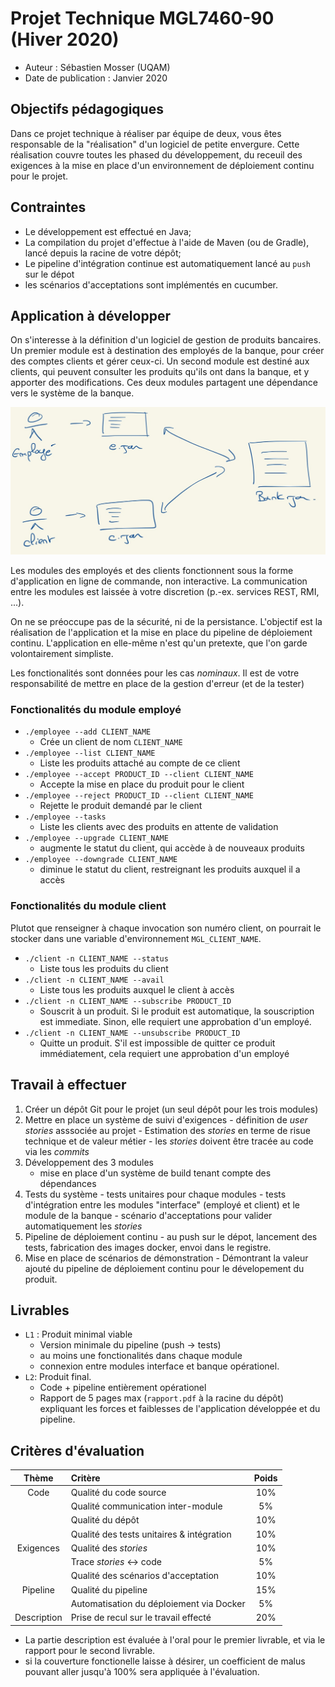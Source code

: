 # Projet Technique MGL7460-90 (Hiver 2020)

  * Auteur : Sébastien Mosser (UQAM)
  * Date de publication : Janvier 2020

## Objectifs pédagogiques

Dans ce projet technique à réaliser par équipe de deux, vous êtes responsable de la "réalisation" d'un logiciel de petite envergure. Cette réalisation couvre toutes les phased du développement, du receuil des exigences à la mise en place d'un environnement de déploiement continu pour le projet.

## Contraintes

  - Le développement est effectué en Java;
  - La compilation du projet d'effectue à l'aide de Maven (ou de Gradle), lancé depuis la racine de votre dépôt;
  - Le pipeline d'intégration continue est automatiquement lancé au `push` sur le dépot
  - les scénarios d'acceptations sont implémentés en cucumber.

## Application à développer

On s'interesse à la définition d'un logiciel de gestion de produits bancaires. Un premier module est à destination des employés de la banque, pour créer des comptes clients et gérer ceux-ci. Un second module est destiné aux clients, qui peuvent consulter les produits qu'ils ont dans la banque, et y apporter des modifications. Ces deux modules partagent une dépendance vers le système de la banque.

<div align=center">

![](./archi_tech.png)

</div>

Les modules des employés et des clients fonctionnent sous la forme d'application en ligne de commande, non interactive. La communication entre les modules est laissée à votre discretion (p.-ex. services REST, RMI, ...).

On ne se préoccupe pas de la sécurité, ni de la persistance. L'objectif est la réalisation de l'application et la mise en place du pipeline de déploiement continu. L'application en elle-même n'est qu'un pretexte, que l'on garde volontairement simpliste.

Les fonctionalités sont données pour les cas _nominaux_. Il est de votre responsabilité de mettre en place de la gestion d'erreur (et de la tester)

### Fonctionalités du module employé

  - `./employee --add CLIENT_NAME`
    - Crée un client de nom `CLIENT_NAME`
  - `./employee --list CLIENT_NAME`
    - Liste les produits attaché au compte de ce client
  - `./employee --accept PRODUCT_ID --client CLIENT_NAME`
    - Accepte la mise en place du produit pour le client
  - `./employee --reject PRODUCT_ID --client CLIENT_NAME`
    - Rejette le produit demandé par le client
  - `./employee --tasks`
    - Liste les clients avec des produits en attente de validation
  - `./employee --upgrade CLIENT_NAME`
    - augmente le statut du client, qui accède à de nouveaux produits
  - `./employee --downgrade CLIENT_NAME`
    - diminue le statut du client, restreignant les produits auxquel il a accès


### Fonctionalités du module client

Plutot que renseigner à chaque invocation son numéro client, on pourrait le stocker dans une variable d'environnement `MGL_CLIENT_NAME`.

  - `./client -n CLIENT_NAME --status`
    - Liste tous les produits du client
  - `./client -n CLIENT_NAME --avail`
    - Liste tous les produits auxquel le client à accès  
  - `./client -n CLIENT_NAME --subscribe PRODUCT_ID`
    - Souscrit à un produit. Si le produit est automatique, la souscription est immediate. Sinon, elle requiert une approbation d'un employé.
  - `./client -n CLIENT_NAME --unsubscribe PRODUCT_ID`
    - Quitte un produit. S'il est impossible de quitter ce produit immédiatement, cela requiert une approbation d'un employé



## Travail à effectuer

  1. Créer un dépôt Git pour le projet (un seul dépôt pour les trois modules)
  2. Mettre en place un système de suivi d'exigences
    - définition de _user stories_  asssociée au projet
    - Estimation des _stories_ en terme de risue technique et de valeur métier
    - les _stories_ doivent être tracée au code via les _commits_
  3. Développement des 3 modules
     - mise en place d'un système de build tenant compte des dépendances
  4. Tests du système
    - tests unitaires pour chaque modules
    - tests d'intégration entre les modules "interface" (employé et client) et le module de la banque
    - scénario d'acceptations pour valider automatiquement les _stories_
  5. Pipeline de déploiement continu
    - au push sur le dépot, lancement des tests, fabrication des images docker, envoi dans le registre.
  6. Mise en place de scénarios de démonstration
    - Démontrant la valeur ajouté du pipeline de déploiement continu pour le dévelopement du produit.

## Livrables

  - `L1` : Produit minimal viable
    * Version minimale du pipeline (push -> tests)
    * au moins une fonctionalités dans chaque module
    * connexion entre modules interface et banque opérationel.
  - `L2`: Produit final.
    * Code + pipeline entièrement opérationel
    * Rapport de 5 pages max (`rapport.pdf` à la racine du dépôt) expliquant les forces et faiblesses de l'application développée et du pipeline.


## Critères d'évaluation

| Thème | Critère        | Poids |
| :---: | :---         | :---: |
| Code | Qualité du code source  | 10% |
| | Qualité communication inter-module | 5% |
| | Qualité du dépôt | 10% |
| | Qualité des tests unitaires & intégration | 10% |
| Exigences | Qualité des _stories_ | 10% |
| | Trace _stories_ <-> code | 5% |
| | Qualité des scénarios d'acceptation | 10% |
| Pipeline | Qualité du pipeline | 15% |
| | Automatisation du déploiement via Docker | 5%  |
| Description | Prise de recul sur le travail effecté | 20% |


  - La partie description est évaluée à l'oral pour le premier livrable, et via le rapport pour le second livrable.
  - si la couverture fonctionelle laisse à désirer, un coefficient de malus pouvant aller jusqu'à 100% sera appliquée à l'évaluation.
